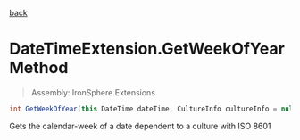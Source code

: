 ﻿

[back](/IronSphere.Extensions/types/DateTimeExtension)

# DateTimeExtension.GetWeekOfYear Method

> Assembly: IronSphere.Extensions

```csharp
int GetWeekOfYear(this DateTime dateTime, CultureInfo cultureInfo = null, WeekOfYearStandard weekOfYearStandard = WeekOfYearStandard.Iso8601)
```

Gets the calendar-week of a date dependent to a culture with ISO 8601

 